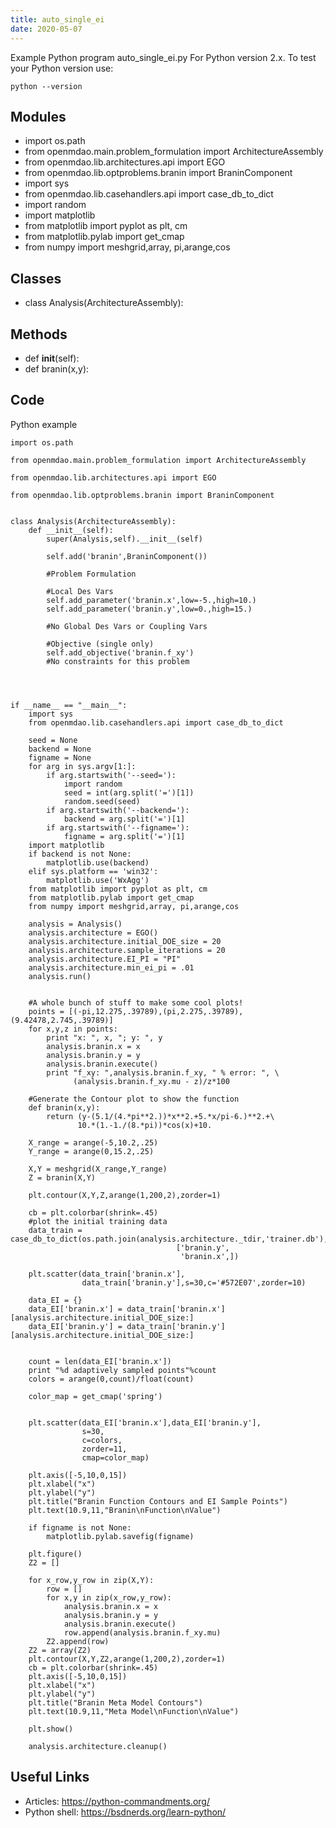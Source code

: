 ```yaml
---
title: auto_single_ei
date: 2020-05-07
---
```

Example Python program auto_single_ei.py
For Python version 2.x.
To test your Python version use:

    python --version

## Modules

* import os.path
* from openmdao.main.problem_formulation import ArchitectureAssembly
* from openmdao.lib.architectures.api import EGO
* from openmdao.lib.optproblems.branin import BraninComponent
* import sys
* from openmdao.lib.casehandlers.api import case_db_to_dict
* import random
* import matplotlib
* from matplotlib import pyplot as plt, cm 
* from matplotlib.pylab import get_cmap
* from numpy import meshgrid,array, pi,arange,cos

## Classes

* class Analysis(ArchitectureAssembly): 

## Methods

* def __init__(self):
* def branin(x,y): 

## Code

Python example

    import os.path
    
    from openmdao.main.problem_formulation import ArchitectureAssembly
    
    from openmdao.lib.architectures.api import EGO
    
    from openmdao.lib.optproblems.branin import BraninComponent        
    
            
    class Analysis(ArchitectureAssembly): 
        def __init__(self):
            super(Analysis,self).__init__(self)
                    
            self.add('branin',BraninComponent())
            
            #Problem Formulation 
            
            #Local Des Vars
            self.add_parameter('branin.x',low=-5.,high=10.)        
            self.add_parameter('branin.y',low=0.,high=15.)
                    
            #No Global Des Vars or Coupling Vars
            
            #Objective (single only)    
            self.add_objective('branin.f_xy')
            #No constraints for this problem
            
            
            
            
    if __name__ == "__main__":
        import sys
        from openmdao.lib.casehandlers.api import case_db_to_dict
        
        seed = None
        backend = None
        figname = None
        for arg in sys.argv[1:]:
            if arg.startswith('--seed='):
                import random
                seed = int(arg.split('=')[1])
                random.seed(seed)
            if arg.startswith('--backend='):
                backend = arg.split('=')[1]
            if arg.startswith('--figname='):
                figname = arg.split('=')[1]
        import matplotlib
        if backend is not None:
            matplotlib.use(backend)
        elif sys.platform == 'win32':
            matplotlib.use('WxAgg')
        from matplotlib import pyplot as plt, cm 
        from matplotlib.pylab import get_cmap
        from numpy import meshgrid,array, pi,arange,cos
        
        analysis = Analysis()
        analysis.architecture = EGO()
        analysis.architecture.initial_DOE_size = 20
        analysis.architecture.sample_iterations = 20
        analysis.architecture.EI_PI = "PI"
        analysis.architecture.min_ei_pi = .01
        analysis.run()
        
        
        #A whole bunch of stuff to make some cool plots!     
        points = [(-pi,12.275,.39789),(pi,2.275,.39789),(9.42478,2.745,.39789)]
        for x,y,z in points: 
            print "x: ", x, "; y: ", y
            analysis.branin.x = x
            analysis.branin.y = y
            analysis.branin.execute()
            print "f_xy: ",analysis.branin.f_xy, " % error: ", \
                  (analysis.branin.f_xy.mu - z)/z*100
        
        #Generate the Contour plot to show the function
        def branin(x,y): 
            return (y-(5.1/(4.*pi**2.))*x**2.+5.*x/pi-6.)**2.+\
                   10.*(1.-1./(8.*pi))*cos(x)+10.
        
        X_range = arange(-5,10.2,.25)
        Y_range = arange(0,15.2,.25)
        
        X,Y = meshgrid(X_range,Y_range)
        Z = branin(X,Y)
            
        plt.contour(X,Y,Z,arange(1,200,2),zorder=1)
        
        cb = plt.colorbar(shrink=.45)
        #plot the initial training data
        data_train = case_db_to_dict(os.path.join(analysis.architecture._tdir,'trainer.db'),
                                         ['branin.y',
                                          'branin.x',])
        
        plt.scatter(data_train['branin.x'],
                    data_train['branin.y'],s=30,c='#572E07',zorder=10)
        
        data_EI = {}
        data_EI['branin.x'] = data_train['branin.x'][analysis.architecture.initial_DOE_size:]
        data_EI['branin.y'] = data_train['branin.y'][analysis.architecture.initial_DOE_size:]
            
        
        count = len(data_EI['branin.x'])
        print "%d adaptively sampled points"%count
        colors = arange(0,count)/float(count)
    
        color_map = get_cmap('spring')
        
        
        plt.scatter(data_EI['branin.x'],data_EI['branin.y'],
                    s=30,
                    c=colors,
                    zorder=11,
                    cmap=color_map)
        
        plt.axis([-5,10,0,15])
        plt.xlabel("x")
        plt.ylabel("y")
        plt.title("Branin Function Contours and EI Sample Points")
        plt.text(10.9,11,"Branin\nFunction\nValue")
        
        if figname is not None:
            matplotlib.pylab.savefig(figname)
        
        plt.figure()
        Z2 = []
    
        for x_row,y_row in zip(X,Y): 
            row = []
            for x,y in zip(x_row,y_row): 
                analysis.branin.x = x
                analysis.branin.y = y
                analysis.branin.execute()
                row.append(analysis.branin.f_xy.mu)
            Z2.append(row)
        Z2 = array(Z2)
        plt.contour(X,Y,Z2,arange(1,200,2),zorder=1)
        cb = plt.colorbar(shrink=.45)    
        plt.axis([-5,10,0,15])
        plt.xlabel("x")
        plt.ylabel("y")
        plt.title("Branin Meta Model Contours")
        plt.text(10.9,11,"Meta Model\nFunction\nValue")
        
        plt.show()
    
        analysis.architecture.cleanup()
                

## Useful Links

- Articles: https://python-commandments.org/
- Python shell: https://bsdnerds.org/learn-python/
